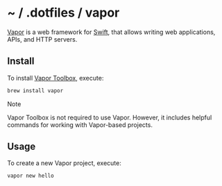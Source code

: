 # ~ / .dotfiles / vapor

[Vapor](https://vapor.codes/) is a web framework for [Swift](../swift/), that
allows writing web applications, APIs, and HTTP servers.

## Install

To install [Vapor Toolbox](https://github.com/vapor/toolbox), execute:

```sh
brew install vapor
```

> [!NOTE]
> Vapor Toolbox is not required to use Vapor.  However, it includes helpful
> commands for working with Vapor-based projects.

## Usage

To create a new Vapor project, execute:

```
vapor new hello
```
